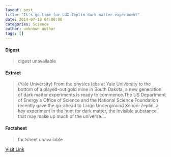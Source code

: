 ```yaml
---
layout: post
title: "It's go time for LUX-Zeplin dark matter experiment"
date: 2014-07-18 04:00:00
categories: Science
author: unknown author
tags: []
---
```



#### Digest
>digest unavailable

#### Extract
>(Yale University) From the physics labs at Yale University to the bottom of a played-out gold mine in South Dakota, a new generation of dark matter experiments is ready to commence.The US Department of Energy's Office of Science and the National Science Foundation recently gave the go-ahead to Large Underground Xenon-Zeplin, a key experiment in the hunt for dark matter, the invisible substance that may make up much of the universe....

#### Factsheet
>factsheet unavailable

[Visit Link](http://www.eurekalert.org/pub_releases/2014-07/yu-igt071814.php)


